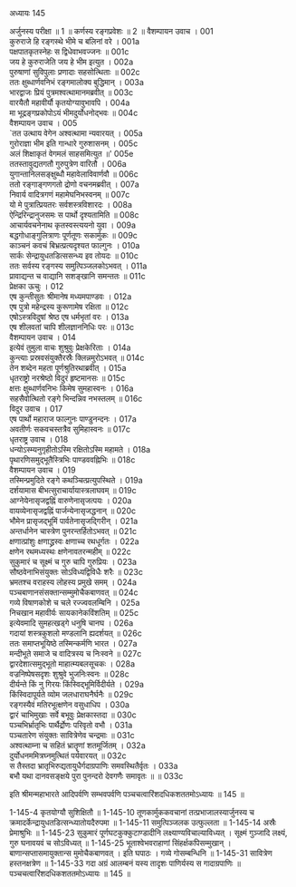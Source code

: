 अध्यायः 145

अर्जुनस्य परीक्षा ॥ 1 ॥ कर्णस्य रङ्गप्रवेशः ॥ 2 ॥
वैशम्पायन उवाच ।	001  
कुरुराजे हि रङ्गस्थे भीमे च बलिनां वरे ।	001a  
पक्षपातकृतस्नेहः स द्विधेवाभवज्जनः ॥	001c  
जय हे कुरुराजेति जय हे भीम इत्युत ।	002a  
पुरुषाणां सुविपुलाः प्रणादाः सहसोत्थिताः ॥	002c  
ततः क्षुब्धार्णवनिभं रङ्गमालोक्य बुद्धिमान् ।	003a  
भारद्वाजः प्रियं पुत्रमश्वत्थामानमब्रवीत् ॥	003c  
वारयैतौ महावीर्यौ कृतयोग्यावुभावपि ।	004a  
मा भूद्रङ्गप्रकोपोऽयं भीमदुर्योधनोद्भवः ॥	004c  
वैशम्पायन उवाच ।	005  
`तत उत्थाय वेगेन अश्वत्थामा न्यवारयत् ।	005a  
गुरोराज्ञा भीम इति गान्धारे गुरुशासनम् ।	005c  
अलं शिक्षाकृतं वेगमलं साहसमित्युत ॥'	005e  
ततस्तावुद्यतगतौ गुरुपुत्रेण वारितौ ।	006a  
युगान्तानिलसङ्क्षुब्धौ महावेलाविवार्णवौ ॥	006c  
ततो रङ्गाङ्गणगतो द्रोणो वचनमब्रवीत् ।	007a  
निवार्य वादित्रगणं महामेघनिभस्वनम् ॥	007c  
यो मे पुत्रात्प्रियतरः सर्वशस्त्रविशारदः ।	008a  
ऐन्द्रिरिन्द्रानुजसमः स पार्थो दृश्यतामिति ॥	008c  
आचार्यवचनेनाथ कृतस्वस्त्ययनो युवा ।	009a  
बद्धगोधाङ्गुलित्राणः पूर्णतूणः सकार्मुकः ॥	009c  
काञ्चनं कवचं बिभ्रत्प्रत्यदृश्यत फाल्गुनः ।	010a  
सार्कः सेन्द्रायुधतडित्ससन्ध्य इव तोयदः ॥	010c  
ततः सर्वस्य रङ्गस्य समुत्पिञ्जलकोऽभवत् ।	011a  
प्रावाद्यन्त च वाद्यानि सशङ्खानि समन्ततः ॥	011c  
प्रेक्षका ऊचुः ।	012  
एष कुन्तीसुतः श्रीमानेष मध्यमपाण्डवः ।	012a  
एष पुत्रो महेन्द्रस्य कुरूणामेष रक्षिता ॥	012c  
एषोऽस्त्रविदुषां श्रेष्ठ एष धर्मभृतां वरः ।	013a  
एष शीलवतां चापि शीलज्ञाननिधिः परः ॥	013c  
वैशम्पायन उवाच ।	014  
इत्येवं तुमुला वाचः शुश्रुवुः प्रेक्षकेरिताः ।	014a  
कुन्त्याः प्रस्रवसंयुक्तैरस्रैः क्लिन्नमुरोऽभवत् ॥	014c  
तेन शब्देन महता पूर्णश्रुतिरथाब्रवीत् ।	015a  
धृतराष्ट्रो नरश्रेष्ठो विदुरं हृष्टमानसः ॥	015c  
क्षत्तः क्षुब्धार्णवनिभः किमेष सुमहास्वनः ।	016a  
सहसैवोत्थितो रङ्गे भिन्दन्निव नभस्तलम् ॥	016c  
विदुर उवाच ।	017  
एष पार्थो महाराज फाल्गुनः पाण्डुनन्दनः ।	017a  
अवतीर्णः सकवचस्तत्रैव सुमिहास्वनः ॥	017c  
धृतराष्ट्र उवाच ।	018  
धन्योऽस्म्यनुगृहीतोऽस्मि रक्षितोऽस्मि महामते ।	018a  
पृथारणिसमुद्भूतैस्त्रिभिः पाण्डववह्निभिः ॥	018c  
वैशम्पायन उवाच ।	019  
तस्मिन्प्रमुदिते रङ्गे कथञ्चित्प्रत्युपस्थिते ।	019a  
दर्शयामास बीभत्सुराचार्यायास्त्रलाघवम् ॥	019c  
आग्नेयेनासृजद्वह्निं वारुणेनासृजत्पयः ।	020a  
वायव्येनासृजद्वह्निं पार्जन्येनासृजद्धनान् ॥	020c  
भौमेन प्रासृजद्भूमिं पार्वतेनासृजद्गिरीन् ।	021a  
अन्तर्धानेन चास्त्रेण पुनरन्तर्हितोऽभवत् ॥	021c  
क्षणात्प्रांशुः क्षणाद्ध्रस्वः क्षणाच्च रथधूर्गतः ।	022a  
क्षणेन रथमध्यस्थः क्षणेनावतरन्महीम् ॥	022c  
सुकुमारं च सूक्ष्मं च गुरु चापि गुरुप्रियः ।	023a  
सौष्ठवेनाभिसंयुक्तः सोऽविध्यद्विविधैः शरैः ॥	023c  
भ्रमतश्च वराहस्य लोहस्य प्रमुखे समम् ।	024a  
पञ्चबाणानसंसक्तान्सम्मुमोचैकबाणवत् ॥	024c  
गव्ये विषाणकोशे च चले रज्ज्ववलम्बिनि ।	025a  
निचखान महावीर्यः सायकानेकविंशतिम् ॥	025c  
इत्येवमादि सुमहत्खड्गे धनुषि चानघ ।	026a  
गदायां शस्त्रकुशलो मण्डलानि ह्यदर्शयत् ॥	026c  
ततः समाप्तभूयिष्ठे तस्मिन्कर्मणि भारत ।	027a  
मन्दीभूते समाजे च वादित्रस्य च निःस्वने ॥	027c  
द्वारदेशात्समुद्भूतो माहात्म्यबलसूचकः ।	028a  
वज्रनिष्पेषसदृशः शुश्रुवे भुजनिःस्वनः ॥	028c  
दीर्यन्ते किं नु गिरयः किंस्विद्भूमिर्विदीर्यते ।	029a  
किंस्विदापूर्यते व्योम जलधाराघनैर्घनैः ॥	029c  
रङ्गस्यैवं मतिरभूत्क्षणेन वसुधाधिप ।	030a  
द्वारं चाभिमुखाः सर्वे बभूवुः प्रेक्षकास्तदा ॥	030c  
पञ्चभिर्भ्रातृभिः पार्थैर्द्रोणः परिवृतो वभौ ।	031a  
पञ्चतारेण संयुक्तः सावित्रेणेव चन्द्रमाः ॥	031c  
अश्वत्थाम्ना च सहितं भ्रातॄणां शतमूर्जितम् ।	032a  
दुर्योधनममित्रघ्नमुत्थितं पर्यवारयत् ॥	032c  
स तैस्तदा भ्रातृभिरुद्यतायुधैर्गदाग्रपाणिः समवस्थितैर्वृतः ।	033a  
बभौ यथा दानवसङ्क्षये पुरा पुनन्दरो देवगणैः समावृतः ॥ ॥	033c  

इति श्रीमन्महाभारते आदिपर्वणि सम्भवपर्वणि पञ्चचत्वारिंशदधिकशततमोऽध्यायः ॥ 145 ॥

1-145-4 कृतयोग्यौ सुशिक्षितौ ॥ 1-145-10 तूणकार्मुककवचानां तत्प्रभाजालस्यार्जुनस्य च क्रमादर्केन्द्रायुधतडित्सन्ध्यातोयदैरुपमा ॥ 1-145-11 समुत्पिञ्जलक उत्फुल्लता ॥ 1-145-14 अस्रैः प्रेमाश्रुभिः ॥ 1-145-23 सुकुमारं पूर्णघटकुक्कुटाण्डादीनि लक्ष्याण्यविचाल्याविध्यत् । सूक्ष्मं गुञ्जादि लक्ष्यं, गुरु घनावयवं च सोऽविध्यत् ॥ 1-145-25 भूताश्वेभवराहाणां सिंहर्क्षकपिसम्मुखान् । बाणान्सप्तासमायुक्तान्स मुमोचैकबाणवत् । इति घपाठः । गव्ये गोसम्बन्धिनि ॥ 1-145-31 सावित्रेण हस्तनक्षत्रेण ॥ 1-145-33 गदा अग्रं आलम्बनं यस्य तादृशः पाणिर्यस्य स गादाग्रपाणिः ॥ पञ्चचत्वारिंशदधिकशततमोऽध्यायः ॥ 145 ॥
